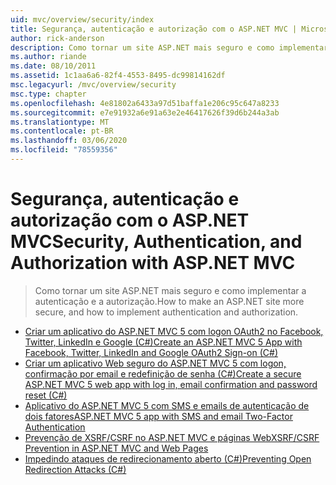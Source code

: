 ```yaml
---
uid: mvc/overview/security/index
title: Segurança, autenticação e autorização com o ASP.NET MVC | Microsoft Docs
author: rick-anderson
description: Como tornar um site ASP.NET mais seguro e como implementar a autenticação e a autorização.
ms.author: riande
ms.date: 08/10/2011
ms.assetid: 1c1aa6a6-82f4-4553-8495-dc99814162df
msc.legacyurl: /mvc/overview/security
msc.type: chapter
ms.openlocfilehash: 4e81802a6433a97d51baffa1e206c95c647a8233
ms.sourcegitcommit: e7e91932a6e91a63e2e46417626f39d6b244a3ab
ms.translationtype: MT
ms.contentlocale: pt-BR
ms.lasthandoff: 03/06/2020
ms.locfileid: "78559356"
---
```

# <a name="security-authentication-and-authorization-with-aspnet-mvc"></a><span data-ttu-id="cc67b-103">Segurança, autenticação e autorização com o ASP.NET MVC</span><span class="sxs-lookup"><span data-stu-id="cc67b-103">Security, Authentication, and Authorization with ASP.NET MVC</span></span>

> <span data-ttu-id="cc67b-104">Como tornar um site ASP.NET mais seguro e como implementar a autenticação e a autorização.</span><span class="sxs-lookup"><span data-stu-id="cc67b-104">How to make an ASP.NET site more secure, and how to implement authentication and authorization.</span></span>

- [<span data-ttu-id="cc67b-105">Criar um aplicativo do ASP.NET MVC 5 com logon OAuth2 no Facebook, Twitter, LinkedIn e Google (C#)</span><span class="sxs-lookup"><span data-stu-id="cc67b-105">Create an ASP.NET MVC 5 App with Facebook, Twitter, LinkedIn and Google OAuth2 Sign-on (C#)</span></span>](create-an-aspnet-mvc-5-app-with-facebook-and-google-oauth2-and-openid-sign-on.md)
- [<span data-ttu-id="cc67b-106">Criar um aplicativo Web seguro do ASP.NET MVC 5 com logon, confirmação por email e redefinição de senha (C#)</span><span class="sxs-lookup"><span data-stu-id="cc67b-106">Create a secure ASP.NET MVC 5 web app with log in, email confirmation and password reset (C#)</span></span>](create-an-aspnet-mvc-5-web-app-with-email-confirmation-and-password-reset.md)
- [<span data-ttu-id="cc67b-107">Aplicativo do ASP.NET MVC 5 com SMS e emails de autenticação de dois fatores</span><span class="sxs-lookup"><span data-stu-id="cc67b-107">ASP.NET MVC 5 app with SMS and email Two-Factor Authentication</span></span>](aspnet-mvc-5-app-with-sms-and-email-two-factor-authentication.md)
- [<span data-ttu-id="cc67b-108">Prevenção de XSRF/CSRF no ASP.NET MVC e páginas Web</span><span class="sxs-lookup"><span data-stu-id="cc67b-108">XSRF/CSRF Prevention in ASP.NET MVC and Web Pages</span></span>](xsrfcsrf-prevention-in-aspnet-mvc-and-web-pages.md)
- [<span data-ttu-id="cc67b-109">Impedindo ataques de redirecionamento aberto (C#)</span><span class="sxs-lookup"><span data-stu-id="cc67b-109">Preventing Open Redirection Attacks (C#)</span></span>](preventing-open-redirection-attacks.md)
